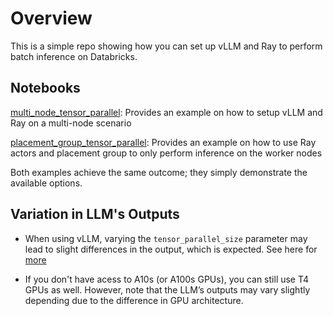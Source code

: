 # Overview
This is a simple repo showing how you can set up vLLM and Ray to perform batch inference on Databricks.

## Notebooks
[multi_node_tensor_parallel](vllm_batch/multi_node_tensor_parallel.py): Provides an example on how to setup vLLM and Ray on a multi-node scenario

[placement_group_tensor_parallel](vllm_batch/placement_group_tensor_parallel.py): Provides an example on how to use Ray actors and placement group to only perform inference on the worker nodes

Both examples achieve the same outcome; they simply demonstrate the available options.

## Variation in LLM's Outputs
- When using vLLM, varying the ```tensor_parallel_size``` parameter may lead to slight differences in the output, which is expected. See here for [more](https://github.com/vllm-project/vllm/issues/2891)

- If you don't have acess to A10s (or A100s GPUs), you can still use T4 GPUs as well. However, note that the LLM’s outputs may vary slightly depending due to the difference in GPU architecture.